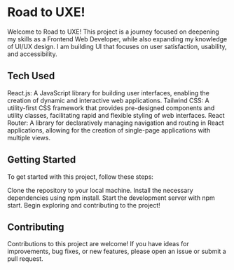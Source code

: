 # Road to UXE!

Welcome to Road to UXE! This project is a journey focused on deepening my skills as a Frontend Web Developer, while also expanding my knowledge of UI/UX design. I am building UI that focuses on user satisfaction, usability, and accessibility.

## Tech Used

React.js: A JavaScript library for building user interfaces, enabling the creation of dynamic and interactive web applications.
Tailwind CSS: A utility-first CSS framework that provides pre-designed components and utility classes, facilitating rapid and flexible styling of web interfaces.
React Router: A library for declaratively managing navigation and routing in React applications, allowing for the creation of single-page applications with multiple views.

## Getting Started

To get started with this project, follow these steps:

Clone the repository to your local machine.
Install the necessary dependencies using npm install.
Start the development server with npm start.
Begin exploring and contributing to the project!

## Contributing

Contributions to this project are welcome! If you have ideas for improvements, bug fixes, or new features, please open an issue or submit a pull request.
